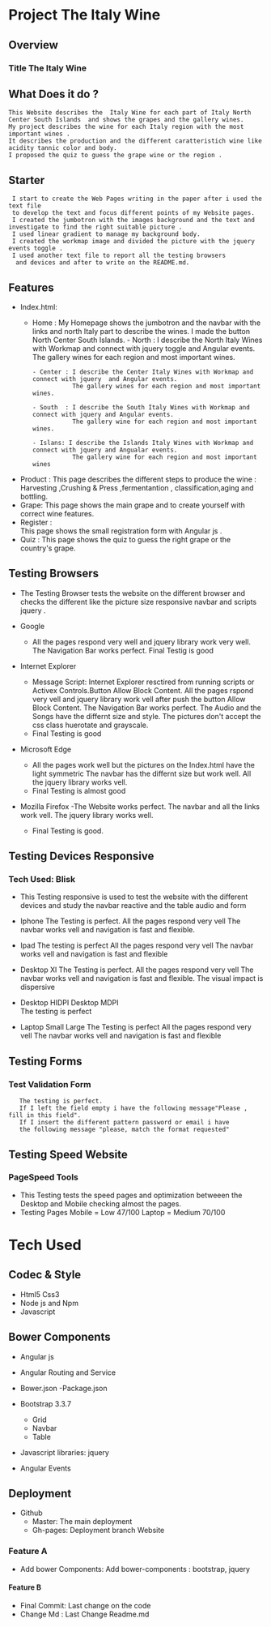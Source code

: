 # Project The Italy Wine
## Overview
### Title The Italy Wine
## What Does it do ?
    This Website describes the  Italy Wine for each part of Italy North Center South Islands  and shows the grapes and the gallery wines.
    My project describes the wine for each Italy region with the most important wines .
    It describes the production and the different caratteristich wine like acidity tannic color and body.
    I proposed the quiz to guess the grape wine or the region .
## Starter
     I start to create the Web Pages writing in the paper after i used the text file 
     to develop the text and focus different points of my Website pages. 
     I created the jumbotron with the images background and the text and investigate to find the right suitable picture .
     I used linear gradient to manage my background body.
     I created the workmap image and divided the picture with the jquery events toggle .
     I used another text file to report all the testing browsers
      and devices and after to write on the README.md.      
## Features
- Index.html:
     - Home : My Homepage shows the jumbotron and the navbar with the links and north Italy part to describe the wines. 
              I made the button North Center South Islands.
           - North :  I describe the North Italy Wines with Workmap and connect with jquery toggle and Angular events.
                      The gallery wines for each region and most important wines.

           - Center : I describe the Center Italy Wines with Workmap and connect with jquery  and Angular events.
                      The gallery wines for each region and most important wines.
           
           - South  : I describe the South Italy Wines with Workmap and connect with jquery and Angular events.
                      The gallery wine for each region and most important wines.

           - Islans: I describe the Islands Italy Wines with Workmap and connect with jquery and Angualar events.
                      The gallery wine for each region and most important wines
                                 
                       
                      
                                 
- Product : 
     This page describes  the different steps to produce the wine : Harvesting ,Crushing & Press ,fermentantion , classification,aging and bottling.
- Grape: 
     This page shows the main grape and to create yourself with correct wine features.     
- Register :  
      This page shows  the small registration form with Angular js .
- Quiz : 
     This page shows the quiz to guess the right grape or the country's grape.   

## Testing Browsers
- The Testing Browser tests  the website on the different browser and
    checks the different like the picture size  responsive navbar and scripts jquery . 
- Google 
   - All the pages respond very well and jquery library work very well.
     The Navigation Bar works perfect.
     Final  Testig is good

- Internet Explorer   
    - Message Script: Internet Explorer resctired from running scripts or Activex Controls.Button  Allow Block Content.
     All the pages rspond very vell and jquery library work vell after  push the button Allow Block Content.
     The Navigation Bar works perfect.
     The Audio and the Songs have the differnt size and style.
     The pictures don't accept the css class huerotate and grayscale.
    - Final Testing is good
- Microsoft Edge
  - All the pages work well but the pictures on the Index.html have the light symmetric
    The navbar has the differnt size but work well.
    All the jquery library works vell.
  - Final Testing is almost good   
- Mozilla Firefox
    -The Website works perfect.
     The navbar and all the links work vell.
     The jquery library works well.
    - Final Testing is good.

## Testing Devices Responsive

### Tech Used: Blisk
   - This Testing responsive is used to test the website with
      the different devices and study the navbar reactive and the 
      table audio and form
   - Iphone 
       The Testing is perfect.
       All the pages respond very vell
       The navbar works vell and navigation is fast and flexible.
   - Ipad
        The testing is perfect
        All the pages respond very vell
       The navbar works vell and navigation is fast and flexible
   - Desktop Xl
       The Testing is perfect.
       All the pages respond very vell
       The navbar works vell and navigation is fast and flexible.
       The visual impact is dispersive
   - Desktop HIDPI Desktop MDPI   
       The testing is perfect

   - Laptop Small  Large
       The Testing is perfect
       All the pages respond very vell
       The navbar works vell and navigation is fast and flexible
##  Testing Forms
   ### Test Validation Form
       The testing is perfect.
       If I left the field empty i have the following message"Please , fill in this field".
       If I insert the different pattern password or email i have 
       the following message "please, match the format requested" 
##   Testing Speed Website
### PageSpeed Tools
- This Testing tests the speed pages and optimization betweeen the Desktop
      and Mobile checking almost the pages.
- Testing Pages
      Mobile = Low 47/100
      Laptop = Medium 70/100      
                
# Tech Used
## Codec & Style
- Html5 Css3
- Node js and Npm
- Javascript
## Bower Components
  - Angular js
  - Angular Routing and Service
  - Bower.json -Package.json

  - Bootstrap 3.3.7
      - Grid
      - Navbar
      - Table

  - Javascript libraries: jquery
  - Angular Events
## Deployment
 - Github
     - Master: The main deployment
     - Gh-pages: Deployment branch Website
  ### Feature A
  - Add bower Components: Add bower-components : bootstrap,  jquery
  
  #### Feature B
  - Final Commit: Last change on the code 
  - Change Md : Last Change Readme.md      
